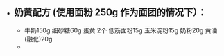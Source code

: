 - ## 奶黄配方 (使用面粉 250g 作为面团的情况下）：
	- 牛奶150g
	  细砂糖60g
	  蛋黄 2个
	  低筋面粉15g
	  玉米淀粉15g
	  奶粉20g
	  黄油(融化)20g
	-
